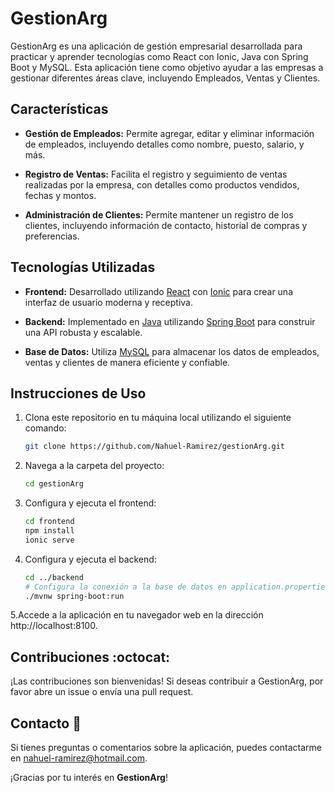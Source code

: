 # GestionArg

GestionArg es una aplicación de gestión empresarial desarrollada para practicar y aprender tecnologías como React con Ionic, Java con Spring Boot y MySQL. Esta aplicación tiene como objetivo ayudar a las empresas a gestionar diferentes áreas clave, incluyendo Empleados, Ventas y Clientes.

## Características

- **Gestión de Empleados:** Permite agregar, editar y eliminar información de empleados, incluyendo detalles como nombre, puesto, salario, y más.

- **Registro de Ventas:** Facilita el registro y seguimiento de ventas realizadas por la empresa, con detalles como productos vendidos, fechas y montos.

- **Administración de Clientes:** Permite mantener un registro de los clientes, incluyendo información de contacto, historial de compras y preferencias.

## Tecnologías Utilizadas

- **Frontend:** Desarrollado utilizando [React](https://reactjs.org/) con [Ionic](https://ionicframework.com/) para crear una interfaz de usuario moderna y receptiva.

- **Backend:** Implementado en [Java](https://www.java.com/) utilizando [Spring Boot](https://spring.io/projects/spring-boot) para construir una API robusta y escalable.

- **Base de Datos:** Utiliza [MySQL](https://www.mysql.com/) para almacenar los datos de empleados, ventas y clientes de manera eficiente y confiable.

## Instrucciones de Uso

1. Clona este repositorio en tu máquina local utilizando el siguiente comando:

   ```bash
   git clone https://github.com/Nahuel-Ramirez/gestionArg.git

2. Navega a la carpeta del proyecto:
   ```bash
   cd gestionArg

3. Configura y ejecuta el frontend:
   ```bash
   cd frontend
   npm install
   ionic serve

4. Configura y ejecuta el backend:
    ```bash
    cd ../backend
    # Configura la conexión a la base de datos en application.properties
    ./mvnw spring-boot:run
    
5.Accede a la aplicación en tu navegador web en la dirección http://localhost:8100.


## Contribuciones :octocat:
¡Las contribuciones son bienvenidas! Si deseas contribuir a GestionArg, por favor abre un issue o envía una pull request.

## Contacto 📧
Si tienes preguntas o comentarios sobre la aplicación, puedes contactarme en nahuel-ramirez@hotmail.com.

¡Gracias por tu interés en **GestionArg**!

